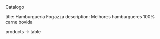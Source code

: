 Catalogo

title: Hamburgueria Fogazza
description: Melhores hamburgueres 100% carne bovida

products -> table
